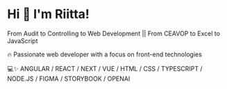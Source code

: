 # **Hi 👋 I'm Riitta!**

From Audit to Controlling to Web Development ||
From CEAVOP to Excel to JavaScript

🔥 Passionate web developer with a focus on front-end technologies 

💻✨ ANGULAR / REACT / NEXT / VUE / HTML / CSS / TYPESCRIPT / NODE.JS / FIGMA / STORYBOOK / OPENAI
